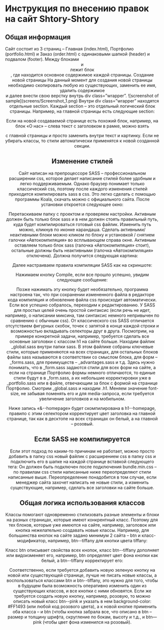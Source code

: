 <h1>Инструкция по внесению правок на сайт Shtory-Shtory</h1>
<h2>Общая информация</h2>
Сайт состоит из 3 страниц – Главная (index.html), Портфолио (portfolio.html) и Заказ (order.html) с одинаковыми шапкой (header) и подвалом (footer). Между блоками <header> и <footer> лежит блок <main>, где находится основное содержимое каждой страницы.
Создание новой страницы
На данный момент для создания новой страницы необходимо скопировать любую из существующих, заменить ее имя, удалить содержимое <div class=”wrapper”></div> и далее внести свою верстку внутрь div class=”wrapper”. 
![screenshot of sample](screens/Screenshot_1.png)
Внутри div class=”wrapper” находятся отдельные section. Каждый section – это отдельный логический блок страницы. Например, на главной страницы есть следующие section:
 
Если на новой создаваемой странице есть похожий блок, например, на блок «О нас» – слева текст с заголовком в рамке, можно взять <section id="about" class="about"></section> с главной страницы и просто заменить внутри текст и картинку. Если не убирать классы, то стили автоматически применятся к новой созданной секции.
<h2>Изменение стилей</h2>
Сайт написан на препроцессоре SASS – профессиональном расширении css, которое делает написание стилей более удобным и легко поддерживаемым. Однако браузер понимает только классический css, поэтому после каждого изменения стилей приходится компилировать sass в css. Это легко сделать с помощью программы Koala, скачать можно с официального сайта. После установки откроется следующее окно:
 
Перетаскиваем папку с проектом и проверяем настройки. Активным должен быть только блок sass и в нем должен стоять правильный путь, куда будет компилироваться готовый css файлик. Изменить путь можно, кликнув по иконке карандаша. Сделать активными/неактивными блоки можно кликом по блоку и установкой / снятием галочки «Автокомпиляция» во всплывающем справа окне. Активным оставляем только блок sass (галочка «Автокомпиляция» стоит), остальные должны быть неактивными (галочка «Автокомпиляция» отключена). Должна получится следующая картина:
 
Далее настраиваем правила компиляции SASS как на скриншоте:
 
Нажимаем кнопку Compile, если все прошло успешно, увидим следующее сообщение:
 
Позже нажимать эту кнопку будет необязательно, программа настроена так, что при сохранении измененного файла в редакторе кода компиляция и обновление файла css происходит автоматически.
Если все успешно собралось, переходим к редактированию. У SASS для простых целей очень простой синтаксис (если речь не идет, например, о написании миксина, там синтаксис немного непривычен по сравнению с обычным css). От классического css SASS отличается отсутствием фигурных скобок, точек с запятой в конце каждой строки и возможностью вкладывать селекторы друг в друга.
Посмотрим, на примере конкретной задачи, например, требуется сделать все основные заголовки с классом h1 на сайте больше. Находим файлик _global.sass внутри папки sass. В этом файлике собраны ключевые стили, которые применяются на всех страницах, для остальных блоков файлы sass называются в соответствии со смыслом блока, для форм – _forms.sass, для преимуществ – _advantages.sass и т.д. Здесь нужно понимать, что в _form.sass задаются стили для всех форм на сайте, а если на странице Портфолио формы немного отличаются, то единые стили будут в в _form.sass, а их небольшие корректировки уже в _portfolio.sass или в файле, отвечающим за блок с формой на странице Портфолио.
Смотрим _global.sass и находим .h1. Меняем значение font-size, не забывая поменять его и для media-запроса, если требуется увеличение заголовков и на мобильном.
 
Ниже запись «&--homepage» будет скомпилирована в h1--homepage, правило с этим селектором корректирует цвет заголовка на главной странице, так как в десктопе на всех страницах он белый, а на главной – розовый.
<h2>Если SASS не компилируется</h2>
Если этот подход по каким-то причинам не работает, можно просто добавить в папку css новый файлик с расширением css в папку css и подключить его в шапке на каждой странице вставкой следующего тега:
<link rel="stylesheet" href="./css/filename.css">
Он должен быть подключен после подключения bundle.min.css – по правилам css стили написанные ниже переопределяют стили написанные выше. Переопределение понадобится в том случае, если менеджер сайта захочет написать не новые стили, а изменить существующие, например, сделать все заголовки на сайте больше.
<h2>Общая логика использования классов</h2>
Классы помогают одновременно стилизовать разные элементы и блоки на разных страницах, которые имеют конкрентный класс. Поэтому для тех блоков, которые уже имеются на сайте, например, заголовок или кнопка нежелательно создавать новые классы. Например, для большинства кнопок на сайте задано минимум 2 сайта – btn и класс-модификатор, например, btn--tiffany для кнопки цвета tiffany:
 
Класс btn описывает свойства всех кнопок, класс btn--tiffany дополняет или видоизменяет его, например, btn определяет цвет фона кнопки как белый, а btn--tiffany корректирует его:
 
Соответственно, если требуется добавить новую зеленую кнопку на новой или существующей странице, лучше не писать новые классы, а воспользоваться классами btn и btn--tiffany, это нужно для того, чтобы в будущем была возможность оперативно изменить один из существующих классов, и все кнопки с ними обновятся.
Если же требуется создать новую кнопку, например, розовую, то можно описать новый класс btn--pink и указать в нем background-color: #FF1493 (или любой код розового цвета), а к новой кнопке применить оба класса – и btn (чтобы кнопка забрала все, что описано в btn – размер и толщину шрифта, скругление по бокам, высоту и т.д., и btn—pink (чтобы цвет фона изменился на розовый).
